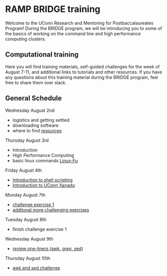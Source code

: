 # RAMP BRIDGE training

Welcome to the UConn Research and Mentoring for Postbaccalaureates Program! During the BRIDGE program, we will be introducing you to some of the basics of working on the command line and high performance computing clusters.

## Computational training

Here you will find training materials, self-guided challenges for the week of August 7-11, and additional links to tutorials and other resources. If you have any questions about this training material during the BRIDGE program, feel free to share them over slack. 

## General Schedule
Wednesday August 2nd
- logistics and getting settled
- downloading software 
- where to find [resources](resources.md)

Thursday August 3rd
- Introduction
- High Performance Computing 
- basic linux commands [Linux-Fu](https://linuxjourney.com/) 

Friday August 4th
- [Introduction to shell scripting](https://swcarpentry.github.io/shell-novice/01-intro.html)
- [Introduction to UConn Xanadu](xanadu_and_slurm.md)

Monday August 7th
- [challenge exercise 1](challenge_monday_aug_7.md)
- [additonal more challenging exercises](additional_challenge_one.md)

Tuesday August 8th
- finish challenge exercise 1

Wednesday August 9th 
- [review one-liners (awk, grep, sed)](review_awk_and_sed.md)

Thursday August 10th
- [awk and sed challenge](fun_with_files.md)
